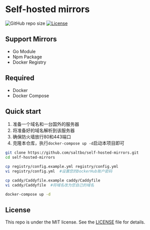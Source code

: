 # Self-hosted mirrors

![GitHub repo size](https://img.shields.io/github/repo-size/saltbo/self-hosted-mirrors)
[![License](https://img.shields.io/github/license/saltbo/self-hosted-mirrors.svg)](https://github.com/saltbo/self-hosted-mirrors/blob/master/LICENSE)

## Support Mirrors

- Go Module
- Npm Package
- Docker Registry

## Required

- Docker
- Docker Compose

## Quick start

1. 准备一个域名和一台国外的服务器
2. 将准备好的域名解析到该服务器
3. 确保防火墙放行80和443端口
4. 克隆本仓库，执行`docker-compose up -d`启动本项目即可

```bash
git clone https://github.com/saltbo/self-hosted-mirrors.git
cd self-hosted-mirrors

cp registry/config.example.yml registry/config.yml
vi registry/config.yml  #设置您的DockerHub账户密码

cp caddy/Caddyfile.example caddy/Caddyfile
vi caddy/Caddyfile  #将域名改为您自己的域名

docker-compose up -d
```

## License
This repo is under the MIT license. See the [LICENSE](/LICENSE) file for details.
